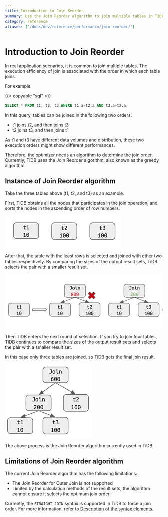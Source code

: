 ```yaml
---
title: Introduction to Join Reorder
summary: Use the Join Reorder algorithm to join multiple tables in TiDB.
category: reference
aliases: ['/docs/dev/reference/performance/join-reorder/']
---
```


# Introduction to Join Reorder

In real application scenarios, it is common to join multiple tables. The execution efficiency of join is associated with the order in which each table joins.

For example:

{{< copyable "sql" >}}

```sql
SELECT * FROM t1, t2, t3 WHERE t1.a=t2.a AND t3.a=t2.a;
```

In this query, tables can be joined in the following two orders:

- t1 joins t2, and then joins t3
- t2 joins t3, and then joins t1

As t1 and t3 have different data volumes and distribution, these two execution orders might show different performances.

Therefore, the optimizer needs an algorithm to determine the join order. Currently, TiDB uses the Join Reorder algorithm, also known as the greedy algorithm.

## Instance of Join Reorder algorithm

Take the three tables above (t1, t2, and t3) as an example.

First, TiDB obtains all the nodes that participates in the join operation, and sorts the nodes in the ascending order of row numbers.

![join-reorder-1](/media/join-reorder-1.png)

After that, the table with the least rows is selected and joined with other two tables respectively. By comparing the sizes of the output result sets, TiDB selects the pair with a smaller result set.

![join-reorder-2](/media/join-reorder-2.png)

Then TiDB enters the next round of selection. If you try to join four tables, TiDB continues to compare the sizes of the output result sets and selects the pair with a smaller result set.

In this case only three tables are joined, so TiDB gets the final join result.

![join-reorder-3](/media/join-reorder-3.png)

The above process is the Join Reorder algorithm currently used in TiDB.

## Limitations of Join Reorder algorithm

The current Join Reorder algorithm has the following limitations:

- The Join Reorder for Outer Join is not supported
- Limited by the calculation methods of the result sets, the algorithm cannot ensure it selects the optimum join order.

Currently, the `STRAIGHT_JOIN` syntax is supported in TiDB to force a join order. For more information, refer to [Description of the syntax elements](/sql-statements/sql-statement-select.md#description-of-the-syntax-elements).
